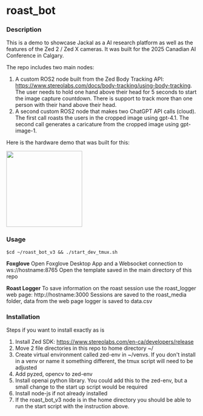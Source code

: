 # roast_bot

### Description

This is a demo to showcase Jackal as a AI research platform as well as the features of the Zed 2 / Zed X cameras. It was built for the 2025 Canadian AI Conference in Calgary.

The repo includes two main nodes:
1. A custom ROS2 node built from the Zed Body Tracking API: https://www.stereolabs.com/docs/body-tracking/using-body-tracking. The user needs to hold one hand above their head for 5 seconds to start the image capture countdown. There is support to track more than one person with their hand above their head.
2. A second custom ROS2 node that makes two ChatGPT API calls (cloud). The first call roasts the users in the cropped image using gpt-4.1. The second call generates a caricature from the cropped image using gpt-image-1.

Here is the hardware demo that was built for this:

<img src="https://github.com/user-attachments/assets/4aa42e11-e4ed-4632-9918-bdbbcef20220" style="width:200px;height:auto;"/>


### Usage

    $cd ~/roast_bot_v3 && ./start_dev_tmux.sh

**Foxglove**
Open Foxglove Desktop App and a Websocket connection to ws://hostname:8765
Open the template saved in the main directory of this repo

**Roast Logger**
To save information on the roast session use the roast_logger web page: http://hostname:3000
Sessions are saved to the roast_media folder, data from the web page logger is saved to data.csv


### Installation

Steps if you want to install exactly as is

1. Install Zed SDK: https://www.stereolabs.com/en-ca/developers/release
2. Move 2 file directories in this repo to home directory ~/
3. Create virtual environment called zed-env in ~/venvs. If you don't install in a venv or name it something different, the tmux script will need to be adjusted
4. Add pyzed, opencv to zed-env
5. Install openai python library. You could add this to the zed-env, but a small change to the start up script would be required
6. Install node-js if not already installed
7. If the roast_bot_v3 node is in the home directory you should be able to run the start script with the instruction above. 
